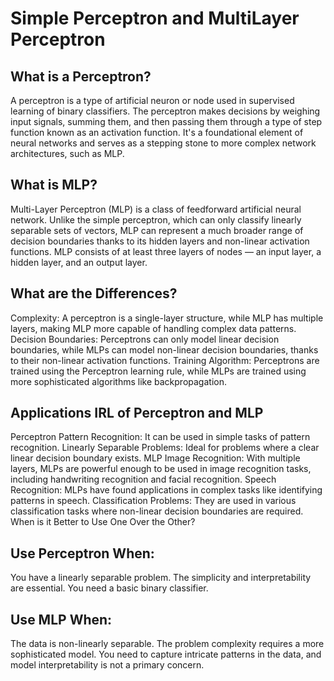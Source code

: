 # Simple Perceptron and MultiLayer Perceptron

## What is a Perceptron?

A perceptron is a type of artificial neuron or node used in supervised learning of binary classifiers. The perceptron makes decisions by weighing input signals, summing them, and then passing them through a type of step function known as an activation function. It's a foundational element of neural networks and serves as a stepping stone to more complex network architectures, such as MLP.

## What is MLP?

Multi-Layer Perceptron (MLP) is a class of feedforward artificial neural network. Unlike the simple perceptron, which can only classify linearly separable sets of vectors, MLP can represent a much broader range of decision boundaries thanks to its hidden layers and non-linear activation functions. MLP consists of at least three layers of nodes — an input layer, a hidden layer, and an output layer.

## What are the Differences?
Complexity: A perceptron is a single-layer structure, while MLP has multiple layers, making MLP more capable of handling complex data patterns.
Decision Boundaries: Perceptrons can only model linear decision boundaries, while MLPs can model non-linear decision boundaries, thanks to their non-linear activation functions.
Training Algorithm: Perceptrons are trained using the Perceptron learning rule, while MLPs are trained using more sophisticated algorithms like backpropagation.

## Applications IRL of Perceptron and MLP
Perceptron
Pattern Recognition: It can be used in simple tasks of pattern recognition.
Linearly Separable Problems: Ideal for problems where a clear linear decision boundary exists.
MLP
Image Recognition: With multiple layers, MLPs are powerful enough to be used in image recognition tasks, including handwriting recognition and facial recognition.
Speech Recognition: MLPs have found applications in complex tasks like identifying patterns in speech.
Classification Problems: They are used in various classification tasks where non-linear decision boundaries are required.
When is it Better to Use One Over the Other?

## Use Perceptron When:
You have a linearly separable problem.
The simplicity and interpretability are essential.
You need a basic binary classifier.

## Use MLP When:
The data is non-linearly separable.
The problem complexity requires a more sophisticated model.
You need to capture intricate patterns in the data, and model interpretability is not a primary concern.
